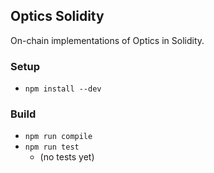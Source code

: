 ## Optics Solidity

On-chain implementations of Optics in Solidity.

### Setup

- `npm install --dev`

### Build

- `npm run compile`
- `npm run test`
  - (no tests yet)
